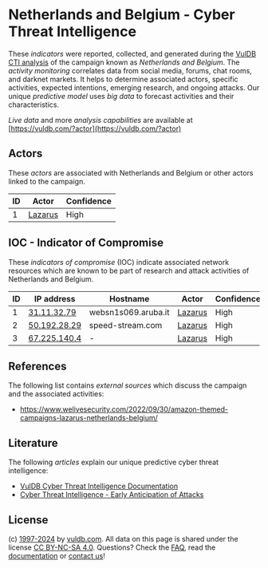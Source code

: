 # Netherlands and Belgium - Cyber Threat Intelligence

These _indicators_ were reported, collected, and generated during the [VulDB CTI analysis](https://vuldb.com/?kb.cti) of the campaign known as _Netherlands and Belgium_. The _activity monitoring_ correlates data from social media, forums, chat rooms, and darknet markets. It helps to determine associated actors, specific activities, expected intentions, emerging research, and ongoing attacks. Our unique _predictive model_ uses _big data_ to forecast activities and their characteristics.

_Live data_ and more _analysis capabilities_ are available at [https://vuldb.com/?actor](https://vuldb.com/?actor)

## Actors

These _actors_ are associated with Netherlands and Belgium or other actors linked to the campaign.

ID | Actor | Confidence
-- | ----- | ----------
1 | [Lazarus](https://vuldb.com/?actor.lazarus) | High

## IOC - Indicator of Compromise

These _indicators of compromise_ (IOC) indicate associated network resources which are known to be part of research and attack activities of Netherlands and Belgium.

ID | IP address | Hostname | Actor | Confidence
-- | ---------- | -------- | ----- | ----------
1 | [31.11.32.79](https://vuldb.com/?ip.31.11.32.79) | websn1s069.aruba.it | [Lazarus](https://vuldb.com/?actor.lazarus) | High
2 | [50.192.28.29](https://vuldb.com/?ip.50.192.28.29) | speed-stream.com | [Lazarus](https://vuldb.com/?actor.lazarus) | High
3 | [67.225.140.4](https://vuldb.com/?ip.67.225.140.4) | - | [Lazarus](https://vuldb.com/?actor.lazarus) | High

## References

The following list contains _external sources_ which discuss the campaign and the associated activities:

* https://www.welivesecurity.com/2022/09/30/amazon-themed-campaigns-lazarus-netherlands-belgium/

## Literature

The following _articles_ explain our unique predictive cyber threat intelligence:

* [VulDB Cyber Threat Intelligence Documentation](https://vuldb.com/?kb.cti)
* [Cyber Threat Intelligence - Early Anticipation of Attacks](https://www.scip.ch/en/?labs.20201022)

## License

(c) [1997-2024](https://vuldb.com/?kb.changelog) by [vuldb.com](https://vuldb.com/?kb.about). All data on this page is shared under the license [CC BY-NC-SA 4.0](https://creativecommons.org/licenses/by-nc-sa/4.0/). Questions? Check the [FAQ](https://vuldb.com/?kb.faq), read the [documentation](https://vuldb.com/?kb) or [contact us](https://vuldb.com/?contact)!
